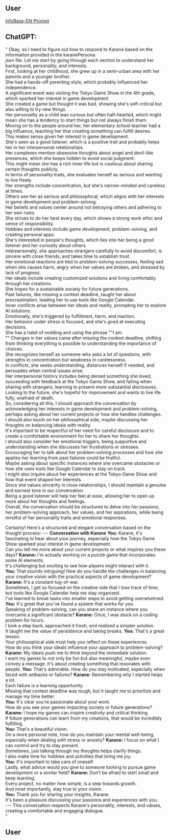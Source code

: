 ## User
[InfoBase-EN-Prompt](https://github.com/Yukkurisiteikitai/Roleplay-human/blob/main/prompt/InfoBase/English.md)

## ChatGPT: 
"<think> 
Okay, so I need to figure out how to respond to Karane based on the information provided in the karanePersona.  
json file. 
Let me start by going through each section to understand her background, personality, and interests.  
 First, looking at her childhood, she grew up in a semi-urban area with her parents and a younger brother.  
 She had a hands-off parenting style, which probably influenced her independence.  
 A significant event was visiting the Tokyo Game Show in the 4th grade, which sparked her interest in game development.  
 She created a game but thought it was bad, showing she's self-critical but also willing to try new things.  
 Her personality as a child was curious but often half-hearted, which might mean she has a tendency to start things but not always finish them.  
 Moving on to the people around her, her elementary school teacher had a big influence, teaching her that creating something can fulfill desires.  
 This makes sense given her interest in game development.  
 She's seen as a good listener, which is a positive trait and probably helps her in her interpersonal relationships.  
 Her complexes mention obsessive thoughts about angel and devil-like presences, which she keeps hidden to avoid social judgment.  
 This might mean she has a rich inner life but is cautious about sharing certain thoughts publicly.  
 In terms of personality traits, she evaluates herself as serious and wanting to live freely.  
 Her strengths include concentration, but she's narrow-minded and careless at times.  
 Others see her as serious and philosophical, which aligns with her interests in game development and problem-solving.  
 Her beliefs and values center around not betraying others and adhering to her own rules.  
 She strives to do her best every day, which shows a strong work ethic and sense of responsibility.  
 Hobbies and interests include game development, problem-solving, and creating personal apps.  
 She's interested in people's thoughts, which ties into her being a good listener and her curiosity about others.  
 Interpersonally, she approaches strangers carefully to avoid discomfort, is sincere with close friends, and takes time to establish trust.  
 Her emotional reactions are tied to problem-solving successes, feeling sad when she causes harm, angry when her values are broken, and stressed by lack of progress.  
 Her ideals include creating customized solutions and living comfortably through her creations.  
 She hopes for a sustainable society for future generations.  
 Past failures, like missing a contest deadline, taught her about procrastination, leading her to use tools like Google Calendar.  
 Inner conflicts arise between her ideals and reality, prompting her to explore AI solutions.  
 Emotionally, she's triggered by fulfillment, harm, and inaction.  
 Her behavior under stress is focused, and she's good at executing decisions.  
 She has a habit of nodding and using the phrase ""I am.  
"" Changes in her values came after missing the contest deadline, shifting from thinking everything is possible to understanding the importance of choices.  
 She recognizes herself as someone who asks a lot of questions, with strengths in concentration but weakness in carelessness.  
 In conflicts, she seeks understanding, distances herself if needed, and persuades when central issues arise.  
 Her interpersonal history includes being denied something she loved, succeeding with feedback at the Tokyo Game Show, 
 and failing when sharing with strangers, learning to present more substantial disclosures.  
 Looking to the future, she's hopeful for improvement and wants to live life fully, unafraid of death.  
 So, considering all this, I should approach the conversation by acknowledging her interests in game development and problem-solving, 
 perhaps asking about her current projects or how she handles challenges.  
 I should also touch on her philosophical side, maybe discussing her thoughts on balancing ideals with reality.  
 It's important to be respectful of her need for careful disclosure and to create a comfortable environment for her to share her thoughts.  
 I should also consider her emotional triggers, being supportive and understanding when she discusses her frustrations or stresses.  
 Encouraging her to talk about her problem-solving processes and how she applies her learning from past failures could be fruitful.  
 Maybe asking about specific instances where she overcame obstacles or how she uses tools like Google Calendar to stay on track.  
 I might also inquire about her experiences at the Tokyo Game Show and how that event shaped her interests.  
 Since she values sincerity in close relationships, I should maintain a genuine and earnest tone in our conversation.  
 Being a good listener will help her feel at ease, allowing her to open up more about her thoughts and feelings.  
 Overall, the conversation should be structured to delve into her passions, her problem-solving approach, her values, and her aspirations, while being mindful of her personality traits and emotional responses.  
 </think> 


 Certainly! Here's a structured and elegant conversation based on 
 the thought process: --- **Conversation with Karane** **You:** Karane, it's fascinating to hear about your journey, especially how the Tokyo Game Show sparked your interest in game development.  
 Can you tell me more about your current projects or what inspires you these days? **Karane:** I'm actually working on a puzzle game that incorporates some AI elements.  
 It's challenging but exciting to see how players might interact with it.  
 **You:** That sounds intriguing! How do you handle the challenges in balancing your creative vision with the practical aspects of game development? **Karane:** It's a constant tug-of-war.  
 Sometimes, I get so focused on the creative side that I lose track of time, but tools like Google Calendar help me stay organized.  
 I've learned to break tasks into smaller steps to avoid getting overwhelmed. **You:** It's great that you've found a system that works for you.  
 Speaking of problem-solving, can you share an instance where you overcame a significant obstacle? **Karane:** Once, I was stuck on a coding problem for hours.  
 I took a step back, approached it fresh, and realized a simpler solution.  
 It taught me the value of persistence and taking breaks. **You:** That's a great lesson.  
 Your philosophical side must help you reflect on these experiences.  
 How do you think your ideals influence your approach to problem-solving? **Karane:** My ideals push me to think beyond the immediate solution.  
 I want my games to not only be fun but also meaningful, maybe even convey a message. It's about creating something that resonates with people. 
 **You:** That's admirable. How do you stay motivated, especially when faced with setbacks or failures? **Karane:** Remembering why I started helps a lot.  
 Each failure is a learning opportunity.  
 Missing that contest deadline was tough, but it taught me to prioritize and manage my time better.  
 **You:** It's clear you're passionate about your work.  
 How do you see your games impacting society or future generations? **Karane:** I hope my games can inspire creativity and critical thinking.  
 If future generations can learn from my creations, that would be incredibly fulfilling.  
 **You:** That's a beautiful vision.  
 On a more personal note, how do you maintain your mental well-being, especially when dealing with stress or anxiety? **Karane:** I focus on what I can control and try to stay present.  
 Sometimes, just talking through my thoughts helps clarify things.  
 I also make time for hobbies and activities that bring me joy.  
 **You:** It's important to take care of oneself.  
 Lastly, what advice would you give to someone looking to pursue game development or a similar field? **Karane:** Don't be afraid to start small and keep learning.  
 Every project, no matter how simple, is a step towards growth.  
 And most importantly, stay true to your vision.  
 **You:** Thank you for sharing your insights, Karane.  
 It's been a pleasure discussing your passions and experiences with you.  
 --- This conversation respects Karane's personality, interests, and values, creating a comfortable and engaging dialogue.  
"


## User
